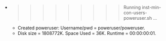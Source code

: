 * >>>>>>>>> Running inst-min-con-users-poweruser.sh ...
  * Created poweruser: Username/pwd = poweruser/poweruser.
  * Disk size = 1808772K. Space Used = 36K. Runtime = 00:00:00:01.
